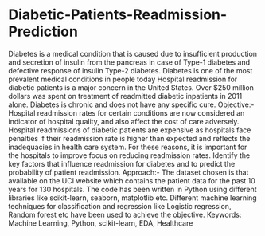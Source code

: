 # Diabetic-Patients-Readmission-Prediction
Diabetes is a medical condition that is caused due to insufficient production and secretion of insulin from the pancreas in case of Type-1 diabetes and defective response of insulin Type-2 diabetes.  Diabetes is one of the most prevalent medical conditions in people today Hospital readmission for diabetic patients is a major concern in the United States. Over $250 million dollars was spent on treatment of readmitted diabetic inpatients in 2011 alone. Diabetes is chronic and does not have any specific cure.   Objective:- Hospital readmission rates for certain conditions are now considered an indicator of hospital quality, and also affect the cost of care adversely. Hospital readmissions of diabetic patients are expensive as hospitals face penalties if their readmission rate is higher than expected and reflects the inadequacies in health care system. For these reasons, it is important for the hospitals to improve focus on reducing readmission rates. Identify the key factors that influence readmission for diabetes and to predict the probability of patient readmission.   Approach:- The dataset chosen is that available on the UCI website which contains the patient data for the past 10 years for 130 hospitals. The code has been written in Python using different libraries like scikit-learn, seaborn, matplotlib etc. Different machine learning techniques for classification and regression like Logistic regression, Random forest etc have been used to achieve the objective.  Keywords: Machine Learning, Python, scikit-learn, EDA, Healthcare
